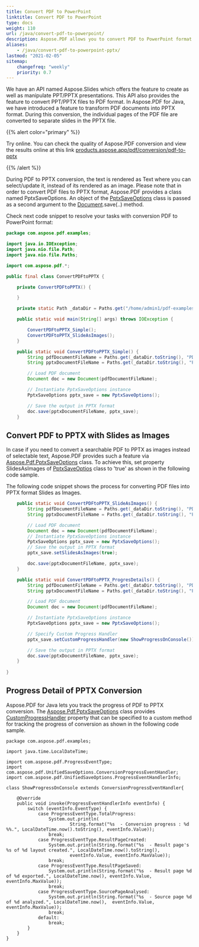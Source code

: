 ```yaml
---
title: Convert PDF to PowerPoint 
linktitle: Convert PDF to PowerPoint
type: docs
weight: 110
url: /java/convert-pdf-to-powerpoint/
description: Aspose.PDF allows you to convert PDF to PowerPoint format using Java. One way there is a possibility to convert PDF to PPTX with Slides as Images. 
aliases:
    - /java/convert-pdf-to-powerpoint-pptx/
lastmod: "2021-02-05"
sitemap:
    changefreq: "weekly"
    priority: 0.7
---
```


We have an API named Aspose.Slides which offers the feature to create as well as manipulate PPT/PPTX presentations. This API also provides the feature to convert PPT/PPTX files to PDF format. In Aspose.PDF for Java, we have introduced a feature to transform PDF documents into PPTX format. During this conversion, the individual pages of the PDF file are converted to separate slides in the PPTX file.

{{% alert color="primary" %}}

Try online. You can check the quality of Aspose.PDF conversion and view the results online at this link [products.aspose.app/pdf/conversion/pdf-to-pptx](https://products.aspose.app/pdf/conversion/pdf-to-pptx)

{{% /alert %}}

During PDF to PPTX conversion, the text is rendered as Text where you can select/update it, instead of its rendered as an image. Please note that in order to convert PDF files to PPTX format, Aspose.PDF provides a class named PptxSaveOptions. An object of the [PptxSaveOptions](https://apireference.aspose.com/pdf/java/com.aspose.pdf/PptxSaveOptions) class is passed as a second argument to the [Document](http://www.aspose.com/api/java/pdf/com.aspose.pdf/classes/Document).save(..) method. 

Check next code snippet to resolve your tasks with conversion PDF to PowerPoint format:

```java
package com.aspose.pdf.examples;

import java.io.IOException;
import java.nio.file.Path;
import java.nio.file.Paths;

import com.aspose.pdf.*;

public final class ConvertPDFtoPPTX {

    private ConvertPDFtoPPTX() {

    }

    private static Path _dataDir = Paths.get("/home/admin1/pdf-examples/Samples");

    public static void main(String[] args) throws IOException {

        ConvertPDFtoPPTX_Simple();
        ConvertPDFtoPPTX_SlideAsImages();
    }

    public static void ConvertPDFtoPPTX_Simple() {
        String pdfDocumentFileName = Paths.get(_dataDir.toString(), "PDFToPPTX.pdf").toString();
        String pptxDocumentFileName = Paths.get(_dataDir.toString(), "PDFToPPTX_out.pptx").toString();

        // Load PDF document
        Document doc = new Document(pdfDocumentFileName);

        // Instantiate PptxSaveOptions instance
        PptxSaveOptions pptx_save = new PptxSaveOptions();

        // Save the output in PPTX format
        doc.save(pptxDocumentFileName, pptx_save);
    }
```
## Convert PDF to PPTX with Slides as Images

In case if you need to convert a searchable PDF to PPTX as images instead of selectable text, Aspose.PDF provides such a feature via [Aspose.Pdf.PptxSaveOptions](https://apireference.aspose.com/pdf/java/com.aspose.pdf/PptxSaveOptions) class. To achieve this, set property SlidesAsImages  of [PptxSaveOptios](https://apireference.aspose.com/pdf/java/com.aspose.pdf/PptxSaveOptions) class to 'true' as shown in the following code sample.

The following code snippet shows the process for converting PDF files into PPTX format Slides as Images. 

```java
    public static void ConvertPDFtoPPTX_SlideAsImages() {
        String pdfDocumentFileName = Paths.get(_dataDir.toString(), "PDFToPPTX.pdf").toString();
        String pptxDocumentFileName = Paths.get(_dataDir.toString(), "PDFToPPTX_out.pptx").toString();

        // Load PDF document
        Document doc = new Document(pdfDocumentFileName);
        // Instantiate PptxSaveOptions instance
        PptxSaveOptions pptx_save = new PptxSaveOptions();
        // Save the output in PPTX format
        pptx_save.setSlidesAsImages(true);

        doc.save(pptxDocumentFileName, pptx_save);
    }

    public static void ConvertPDFtoPPTX_ProgresDetails() {
        String pdfDocumentFileName = Paths.get(_dataDir.toString(), "PDFToPPTX.pdf").toString();
        String pptxDocumentFileName = Paths.get(_dataDir.toString(), "PDFToPPTX_out.pptx").toString();

        // Load PDF document
        Document doc = new Document(pdfDocumentFileName);

        // Instantiate PptxSaveOptions instance
        PptxSaveOptions pptx_save = new PptxSaveOptions();

        // Specify Custom Progress Handler
        pptx_save.setCustomProgressHandler(new ShowProgressOnConsole());

        // Save the output in PPTX format
        doc.save(pptxDocumentFileName, pptx_save);
    }
    
}
```
## Progress Detail of PPTX Conversion

Aspose.PDF for Java lets you track the progress of PDF to PPTX conversion. The [Aspose.Pdf.PptxSaveOptions](https://apireference.aspose.com/pdf/java/com.aspose.pdf/PptxSaveOptions) class provides [CustomProgressHandler](https://apireference.aspose.com/pdf/java/com.aspose.pdf/HtmlSaveOptions) property that can be specified to a custom method for tracking the progress of conversion as shown in the following code sample.

```
package com.aspose.pdf.examples;

import java.time.LocalDateTime;

import com.aspose.pdf.ProgressEventType;
import com.aspose.pdf.UnifiedSaveOptions.ConversionProgressEventHandler;
import com.aspose.pdf.UnifiedSaveOptions.ProgressEventHandlerInfo;

class ShowProgressOnConsole extends ConversionProgressEventHandler{

    @Override
    public void invoke(ProgressEventHandlerInfo eventInfo) {        
        switch (eventInfo.EventType) {
            case ProgressEventType.TotalProgress:
                System.out.println(
                        String.format("%s  - Conversion progress : %d %%.", LocalDateTime.now().toString(), eventInfo.Value));
                break;
            case ProgressEventType.ResultPageCreated:
                System.out.println(String.format("%s  - Result page's %s of %d layout created.", LocalDateTime.now().toString(),
                        eventInfo.Value, eventInfo.MaxValue));
                break;
            case ProgressEventType.ResultPageSaved:
                System.out.println(String.format("%s  - Result page %d of %d exported.", LocalDateTime.now(), eventInfo.Value, eventInfo.MaxValue));
                break;
            case ProgressEventType.SourcePageAnalysed:
                System.out.println(String.format("%s  - Source page %d of %d analyzed.", LocalDateTime.now(),  eventInfo.Value, eventInfo.MaxValue));
                break;
            default:
                break;
        }
    }
}
```